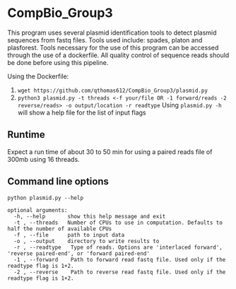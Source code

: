 # CompBio_Group3

This program uses several plasmid identification tools to detect plasmid sequences from fastq files. Tools used include: spades, platon and plasforest.
Tools necessary for the use of this program can be accessed through the use of a dockerfile. All quality control of sequence reads should be done before using this pipeline.

Using the Dockerfile:
1. `wget https://github.com/qthomas612/CompBio_Group3/plasmid.py`
2. `python3 plasmid.py -t threads <-f your/file OR -1 forward/reads -2 reverse/reads> -o output/location -r readtype`
Using `plasmid.py -h` will show a help file for the list of input flags

## Runtime
Expect a run time of about 30 to 50 min for using a paired reads file of 300mb using 16 threads.

## Command line options
``` 
python plasmid.py --help

optional arguments:
  -h, --help       show this help message and exit
  -t , --threads   Number of CPUs to use in computation. Defaults to half the number of available CPUs
  -f , --file      path to input data
  -o , --output    directory to write results to
  -r , --readtype   Type of reads. Options are 'interlaced forward', 'reverse paired-end', or 'forward paired-end'
  -1 , --forward    Path to forward read fastq file. Used only if the readtype flag is 1+2.
  -2 , --reverse    Path to reverse read fastq file. Used only if the readtype flag is 1+2.
```
